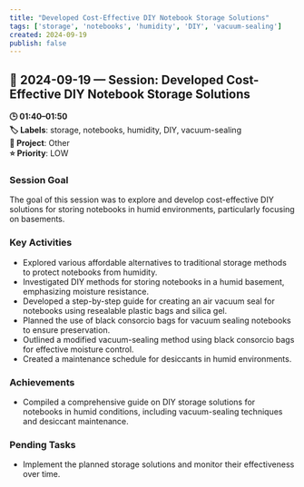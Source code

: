 ```yaml
---
title: "Developed Cost-Effective DIY Notebook Storage Solutions"
tags: ['storage', 'notebooks', 'humidity', 'DIY', 'vacuum-sealing']
created: 2024-09-19
publish: false
---
```


## 📅 2024-09-19 — Session: Developed Cost-Effective DIY Notebook Storage Solutions

**🕒 01:40–01:50**  
**🏷️ Labels**: storage, notebooks, humidity, DIY, vacuum-sealing  
**📂 Project**: Other  
**⭐ Priority**: LOW  


### Session Goal
The goal of this session was to explore and develop cost-effective DIY solutions for storing notebooks in humid environments, particularly focusing on basements.

### Key Activities
- Explored various affordable alternatives to traditional storage methods to protect notebooks from humidity.
- Investigated DIY methods for storing notebooks in a humid basement, emphasizing moisture resistance.
- Developed a step-by-step guide for creating an air vacuum seal for notebooks using resealable plastic bags and silica gel.
- Planned the use of black consorcio bags for vacuum sealing notebooks to ensure preservation.
- Outlined a modified vacuum-sealing method using black consorcio bags for effective moisture control.
- Created a maintenance schedule for desiccants in humid environments.

### Achievements
- Compiled a comprehensive guide on DIY storage solutions for notebooks in humid conditions, including vacuum-sealing techniques and desiccant maintenance.

### Pending Tasks
- Implement the planned storage solutions and monitor their effectiveness over time.
